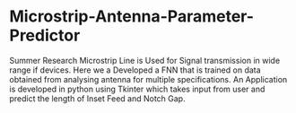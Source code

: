 # Microstrip-Antenna-Parameter-Predictor
Summer Research
Microstrip Line is Used for Signal transmission in wide range if devices. Here we a Developed a FNN that is trained on data obtained from analysing antenna for multiple specifications.
An Application is developed in python using Tkinter which takes input from user and predict the length of Inset Feed and Notch Gap.
